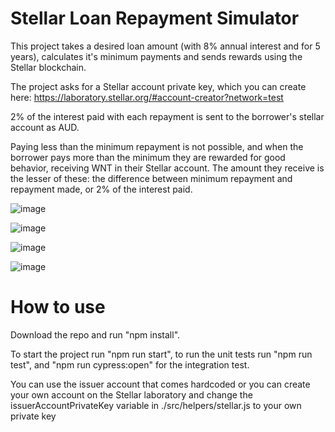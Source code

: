 # Stellar Loan Repayment Simulator

This project takes a desired loan amount (with 8% annual interest and for 5 years), calculates it's minimum payments and sends rewards using the Stellar blockchain.

The project asks for a Stellar account private key, which you can create here: https://laboratory.stellar.org/#account-creator?network=test

2% of the interest paid with each repayment is sent to the borrower's stellar account as AUD.

Paying less than the minimum repayment is not possible, and when the borrower pays more than the minimum they are rewarded for good behavior, receiving WNT in their Stellar account. The amount they receive is the lesser of these: the difference between minimum repayment and repayment made, or 2% of the interest paid.

![image](https://user-images.githubusercontent.com/56001809/144936567-12410161-8a59-4820-a4fa-3ce542a2d621.png)

![image](https://user-images.githubusercontent.com/56001809/144936610-e4120b30-59d0-4d4c-a5e0-5799a064e6c3.png)

![image](https://user-images.githubusercontent.com/56001809/144936661-c60f06db-7601-4521-ab64-6c88e99fc6b5.png)

![image](https://user-images.githubusercontent.com/56001809/144936696-c767ca5b-abe8-465a-86c0-ac3c63a39d01.png)

# How to use

Download the repo and run "npm install".

To start the project run "npm run start", to run the unit tests run "npm run test", and "npm run cypress:open" for the integration test.

You can use the issuer account that comes hardcoded or you can create your own account on the Stellar laboratory and change the issuerAccountPrivateKey variable in ./src/helpers/stellar.js to your own private key
